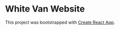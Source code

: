 # White Van Website

This project was bootstrapped with [Create React App](https://github.com/facebook/create-react-app).